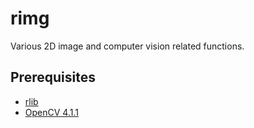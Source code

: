 # rimg
Various 2D image and computer vision related functions.

## Prerequisites
- [rlib](../../../rlib)
- [OpenCV 4.1.1](http://opencv.org)
